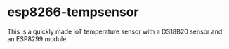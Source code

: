 # esp8266-tempsensor
This is a quickly made IoT temperature sensor with a DS18B20 sensor and an ESP8299 module.
